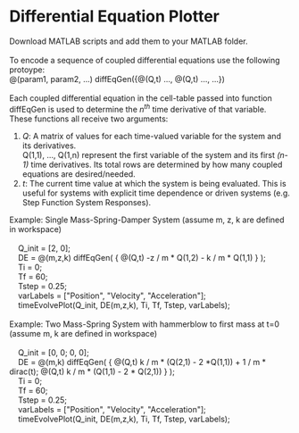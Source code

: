 <h1>Differential Equation Plotter</h1>

Download MATLAB scripts and add them to your MATLAB folder.<br/>
<br/>
To encode a sequence of coupled differential equations use the following protoype:<br/>
@(param1, param2, ...) diffEqGen({@(Q,t) ..., @(Q,t) ..., ...})<br/>
<br/>
Each coupled differential equation in the cell-table passed into function diffEqGen is used to determine the <i>n<sup>th</sup></i> time derivative of that variable.<br/>
These functions all receive two arguments:<br/>
<ol>
	<li>
		<i>Q</i>: A matrix of values for each time-valued variable for the system and its derivatives.<br/>
		Q(1,1), ..., Q(1,n) represent the first variable of the system and its first <i>(n-1)</i> time derivatives. Its total rows are determined by how many coupled equations are desired/needed.
	</li>
	<li>
		<i>t</i>: The current time value at which the system is being evaluated. This is useful for systems with explicit time dependence or driven systems (e.g. Step Function System Responses).
	</li>
</ol>

<hline>

Example: Single Mass-Spring-Damper System (assume m, z, k are defined in workspace)<br/>
<br/>
&nbsp;&nbsp;&nbsp;&nbsp;Q_init = [2, 0];<br/>
&nbsp;&nbsp;&nbsp;&nbsp;DE = @(m,z,k) diffEqGen( { @(Q,t) -z / m \* Q(1,2) - k / m \* Q(1,1) } );<br/>
&nbsp;&nbsp;&nbsp;&nbsp;Ti = 0;<br/>
&nbsp;&nbsp;&nbsp;&nbsp;Tf = 60;<br/>
&nbsp;&nbsp;&nbsp;&nbsp;Tstep = 0.25;<br/>
&nbsp;&nbsp;&nbsp;&nbsp;varLabels = ["Position", "Velocity", "Acceleration"];<br/>
&nbsp;&nbsp;&nbsp;&nbsp;timeEvolvePlot(Q_init, DE(m,z,k), Ti, Tf, Tstep, varLabels);<br/>
<br/>
Example: Two Mass-Spring System with hammerblow to first mass at t=0 (assume m, k are defined in workspace)<br/>
<br/>
&nbsp;&nbsp;&nbsp;&nbsp;Q_init = [0, 0; 0, 0];<br/>
&nbsp;&nbsp;&nbsp;&nbsp;DE = @(m,k) diffEqGen( { @(Q,t) k / m \* (Q(2,1) - 2 \*Q(1,1)) + 1 / m \* dirac(t); @(Q,t) k / m \* (Q(1,1) - 2 \* Q(2,1)) } );<br/>
&nbsp;&nbsp;&nbsp;&nbsp;Ti = 0;<br/>
&nbsp;&nbsp;&nbsp;&nbsp;Tf = 60;<br/>
&nbsp;&nbsp;&nbsp;&nbsp;Tstep = 0.25;<br/>
&nbsp;&nbsp;&nbsp;&nbsp;varLabels = ["Position", "Velocity", "Acceleration"];<br/>
&nbsp;&nbsp;&nbsp;&nbsp;timeEvolvePlot(Q_init, DE(m,z,k), Ti, Tf, Tstep, varLabels);<br/>
